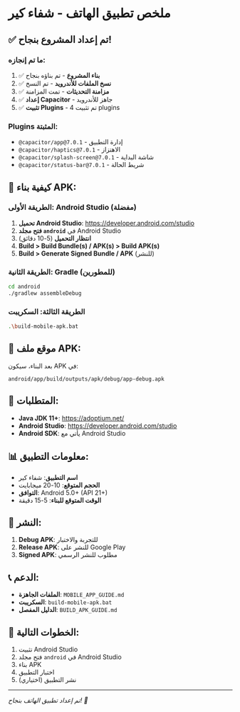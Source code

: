 # ملخص تطبيق الهاتف - شفاء كير

## ✅ تم إعداد المشروع بنجاح!

### ما تم إنجازه:
1. ✅ **بناء المشروع** - تم بناؤه بنجاح
2. ✅ **نسخ الملفات للأندرويد** - تم النسخ
3. ✅ **مزامنة التحديثات** - تمت المزامنة
4. ✅ **إعداد Capacitor** - جاهز للأندرويد
5. ✅ **تثبيت Plugins** - تم تثبيت 4 plugins

### Plugins المثبتة:
- `@capacitor/app@7.0.1` - إدارة التطبيق
- `@capacitor/haptics@7.0.1` - الاهتزاز
- `@capacitor/splash-screen@7.0.1` - شاشة البداية
- `@capacitor/status-bar@7.0.1` - شريط الحالة

## 📱 كيفية بناء APK:

### الطريقة الأولى: Android Studio (مفضلة)
1. **تحميل Android Studio**: https://developer.android.com/studio
2. **فتح مجلد `android`** في Android Studio
3. **انتظار التحميل** (5-10 دقائق)
4. **Build > Build Bundle(s) / APK(s) > Build APK(s)**
5. **Build > Generate Signed Bundle / APK** (للنشر)

### الطريقة الثانية: Gradle (للمطورين)
```bash
cd android
./gradlew assembleDebug
```

### الطريقة الثالثة: السكريبت
```bash
.\build-mobile-apk.bat
```

## 📂 موقع ملف APK:
بعد البناء، سيكون APK في:
```
android/app/build/outputs/apk/debug/app-debug.apk
```

## 🔧 المتطلبات:
- **Java JDK 11+**: https://adoptium.net/
- **Android Studio**: https://developer.android.com/studio
- **Android SDK**: يأتي مع Android Studio

## 📊 معلومات التطبيق:
- **اسم التطبيق**: شفاء كير
- **الحجم المتوقع**: 10-20 ميجابايت
- **التوافق**: Android 5.0+ (API 21+)
- **الوقت المتوقع للبناء**: 5-15 دقيقة

## 🚀 النشر:
1. **Debug APK**: للتجربة والاختبار
2. **Release APK**: للنشر على Google Play
3. **Signed APK**: مطلوب للنشر الرسمي

## 📞 الدعم:
- **الملفات الجاهزة**: `MOBILE_APP_GUIDE.md`
- **السكريبت**: `build-mobile-apk.bat`
- **الدليل المفصل**: `BUILD_APK_GUIDE.md`

## 🎯 الخطوات التالية:
1. تثبيت Android Studio
2. فتح مجلد `android` في Android Studio
3. بناء APK
4. اختبار التطبيق
5. نشر التطبيق (اختياري)

---
*تم إعداد تطبيق الهاتف بنجاح! 🎉* 
